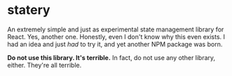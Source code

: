 # statery

An extremely simple and just as experimental state management library for React. Yes, another one. Honestly, even I don't know why this even exists. I had an idea and just _had_ to try it, and yet another NPM package was born.

**Do not use this library. It's terrible.** In fact, do not use any other library, either. They're all terrible.
